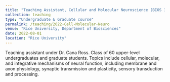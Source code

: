 ```yaml
---
title: "Teaching Assistant, Cellular and Molecular Neuroscience (BIOS 385/585) (F22)"
collection: teaching
type: "Undergraduate & Graduate course"
permalink: /teaching/2022-Cell-Molecular-Neuro
venue: "Rice University, Department of Biosciences"
date: 2022-08-01
location: "Rice University"
---
```


Teaching assistant under Dr. Cana Ross. Class of 60 upper-level undergraduates and graduate students.
Topics include cellular, molecular, and integrative mechanisms of neural function, including membrane and axon physiology, synaptic transmission and plasticity, sensory transduction and processing.

